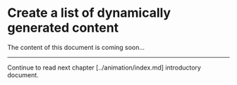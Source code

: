 # Create a list of dynamically generated content

The content of this document is coming soon...


<hr>

Continue to read next chapter [../animation/index.md] introductory document.